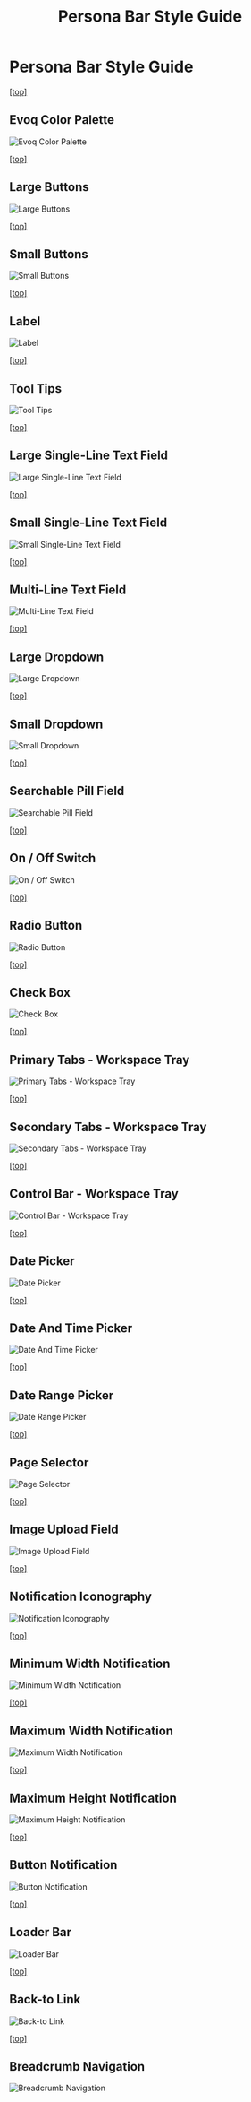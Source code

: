 ﻿---
uid: persona-bar-style-guide
locale: en
title: Persona Bar Style Guide
dnneditions:
dnnversion: 09.02.00
related-topics: theme-objects-1,dnn-manifest-schema,requirements,product-versions,dnn-overview,control-bar-to-persona-bar,persona-bar-by-role,dnn-license,more-resources
links: ["[DNN UX Guide](https://uxguide.dnnsoftware.com/)"]
---
<a name="ref-persona-bar-style-guide__pagetoc"></a>

# Persona Bar Style Guide


[\[top\]](#ref-persona-bar-style-guide__pagetoc)


## Evoq Color Palette
![Evoq Color Palette](/images/gra-pbarstyles-01-evoq-color-palette.png)



[\[top\]](#ref-persona-bar-style-guide__pagetoc)


## Large Buttons
![Large Buttons](/images/gra-pbarstyles-04-large-buttons.png)



[\[top\]](#ref-persona-bar-style-guide__pagetoc)


## Small Buttons
![Small Buttons](/images/gra-pbarstyles-05-small-buttons.png)



[\[top\]](#ref-persona-bar-style-guide__pagetoc)


## Label
![Label](/images/gra-pbarstyles-20-label.png)



[\[top\]](#ref-persona-bar-style-guide__pagetoc)


## Tool Tips
![Tool Tips](/images/gra-pbarstyles-16-tool-tips.png)



[\[top\]](#ref-persona-bar-style-guide__pagetoc)


## Large Single-Line Text Field
![Large Single-Line Text Field](/images/gra-pbarstyles-06-large-single-line-text-field.png)



[\[top\]](#ref-persona-bar-style-guide__pagetoc)


## Small Single-Line Text Field
![Small Single-Line Text Field](/images/gra-pbarstyles-07-small-single-line-text-field.png)



[\[top\]](#ref-persona-bar-style-guide__pagetoc)


## Multi-Line Text Field
![Multi-Line Text Field](/images/gra-pbarstyles-08-multi-line-text-field.png)



[\[top\]](#ref-persona-bar-style-guide__pagetoc)


## Large Dropdown
![Large Dropdown](/images/gra-pbarstyles-09-large-dropdown.png)



[\[top\]](#ref-persona-bar-style-guide__pagetoc)


## Small Dropdown
![Small Dropdown](/images/gra-pbarstyles-10-small-dropdown.png)



[\[top\]](#ref-persona-bar-style-guide__pagetoc)


## Searchable Pill Field
![Searchable Pill Field](/images/gra-pbarstyles-22-searchable-pill-field.png)



[\[top\]](#ref-persona-bar-style-guide__pagetoc)


## On / Off Switch
![On / Off Switch](/images/gra-pbarstyles-11-on-off-switch.png)



[\[top\]](#ref-persona-bar-style-guide__pagetoc)


## Radio Button
![Radio Button](/images/gra-pbarstyles-12-radio-button.png)



[\[top\]](#ref-persona-bar-style-guide__pagetoc)


## Check Box
![Check Box](/images/gra-pbarstyles-24-check-box.png)



[\[top\]](#ref-persona-bar-style-guide__pagetoc)


## Primary Tabs - Workspace Tray
![Primary Tabs - Workspace Tray](/images/gra-pbarstyles-13-primary-tabs-workspace-tray.png)



[\[top\]](#ref-persona-bar-style-guide__pagetoc)


## Secondary Tabs - Workspace Tray
![Secondary Tabs - Workspace Tray](/images/gra-pbarstyles-14-secondary-tabs-workspace-tray.png)



[\[top\]](#ref-persona-bar-style-guide__pagetoc)


## Control Bar - Workspace Tray
![Control Bar - Workspace Tray](/images/gra-pbarstyles-15-control-bar-workspace-tray.png)



[\[top\]](#ref-persona-bar-style-guide__pagetoc)


## Date Picker
![Date Picker](/images/gra-pbarstyles-17-date-picker.png)



[\[top\]](#ref-persona-bar-style-guide__pagetoc)


## Date And Time Picker
![Date And Time Picker](/images/gra-pbarstyles-18-date-and-time-picker.png)



[\[top\]](#ref-persona-bar-style-guide__pagetoc)


## Date Range Picker
![Date Range Picker](/images/gra-pbarstyles-19-date-range-picker.png)



[\[top\]](#ref-persona-bar-style-guide__pagetoc)


## Page Selector
![Page Selector](/images/gra-pbarstyles-23-page-selector.png)



[\[top\]](#ref-persona-bar-style-guide__pagetoc)


## Image Upload Field
![Image Upload Field](/images/gra-pbarstyles-21-image-upload-field.png)



[\[top\]](#ref-persona-bar-style-guide__pagetoc)


## Notification Iconography
![Notification Iconography](/images/gra-pbarstyles-25-notification-iconography.png)



[\[top\]](#ref-persona-bar-style-guide__pagetoc)


## Minimum Width Notification
![Minimum Width Notification](/images/gra-pbarstyles-26-minimum-width-notification.png)



[\[top\]](#ref-persona-bar-style-guide__pagetoc)


## Maximum Width Notification
![Maximum Width Notification](/images/gra-pbarstyles-27-maximum-width-notification.png)



[\[top\]](#ref-persona-bar-style-guide__pagetoc)


## Maximum Height Notification
![Maximum Height Notification](/images/gra-pbarstyles-28-maximum-height-notification.png)



[\[top\]](#ref-persona-bar-style-guide__pagetoc)


## Button Notification
![Button Notification](/images/gra-pbarstyles-29-button-notification.png)



[\[top\]](#ref-persona-bar-style-guide__pagetoc)


## Loader Bar
![Loader Bar](/images/gra-pbarstyles-30-loader-bar.png)



[\[top\]](#ref-persona-bar-style-guide__pagetoc)


## Back-to Link
![Back-to Link](/images/gra-pbarstyles-32-back-to-link.png)



[\[top\]](#ref-persona-bar-style-guide__pagetoc)


## Breadcrumb Navigation
![Breadcrumb Navigation](/images/gra-pbarstyles-33-breadcrumb-navigation.png)

